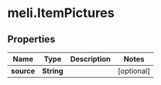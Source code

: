 # meli.ItemPictures

## Properties

Name | Type | Description | Notes
------------ | ------------- | ------------- | -------------
**source** | **String** |  | [optional] 


